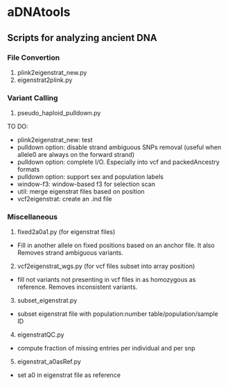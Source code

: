 # aDNAtools
## Scripts for analyzing ancient DNA

### File Convertion
1. plink2eigenstrat_new.py
2. eigenstrat2plink.py

### Variant Calling
1. pseudo_haploid_pulldown.py

TO DO: 
- plink2eigenstrat_new: test
- pulldown option: disable strand ambiguous SNPs removal (useful when allele0 are always on the forward strand)
- pulldown option: complete I/O. Especially into vcf and packedAncestry formats
- pulldown option: support sex and population labels
- window-f3: window-based f3 for selection scan
- util: merge eigenstrat files based on position
- vcf2eigenstrat: create an .ind file

### Miscellaneous
1. fixed2a0a1.py (for eigenstrat files)
  - Fill in another allele on fixed positions based on an anchor file. It also Removes strand ambiguous variants.

2. vcf2eigenstrat_wgs.py (for vcf files subset into array position)
  - fill not variants not presenting in vcf files in as homozygous as reference. Removes inconsistent variants. 

3. subset_eigenstrat.py
  - subset eigenstrat file with population:number table/population/sample ID

4. eigenstratQC.py
  - compute fraction of missing entries per individual and per snp

5. eigenstrat_a0asRef.py
  - set a0 in eigenstrat file as reference
